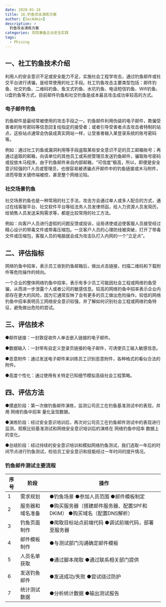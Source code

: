 ```yaml
---
date: 2020-01-16
title: 16.钓鱼攻击演练方案
author: [SecAdmin]
description: >
  钓鱼攻击演练方案
categories: 攻防兼备企业安全实践
tags:
  - Phising
---
```


## 一、社工钓鱼技术介绍 

利用人的安全意识不足或安全能力不足，实施社会工程学攻击，通过钓鱼邮件或社交平台进行诱骗，是经常使用的社工手段。社工钓鱼攻击主要类型包括：邮件钓鱼、社交钓鱼、二维码钓鱼、鱼叉式钓鱼、水坑钓鱼、电话短信钓鱼、Wifi钓鱼、U盘钓鱼等方式，目前邮件钓鱼和社交钓鱼是成本最且攻击成功率较高的方式。

### 电子邮件钓鱼 

钓鱼邮件是最经常被使用的攻击手段之一。钓鱼邮件利用伪装的电子邮件，欺骗受害者的账号密码等信息回复给指定的接受者；或者引导受害者点击攻击者特制的站点，这些站点通常会伪装成真实网站一样，让受害者输入某登录系统的账号密码等。

例如：通过社工钓鱼或漏洞利用等手段盗取某些安全意识不足的员工邮箱账号；再通过盗取的邮箱，向该单位的其他员工或系统管理员发送钓鱼邮件，骗取账号密码或投放木马程序。由于钓鱼邮件来自内部邮箱，“可信度”极高，所以，即便是安全意识较强的IT人员或管理员，也很容易被诱骗点开邮件中的钓鱼链接或木马附件，进而导致关键终端被控，甚至整个网络沦陷。

### 社交场景钓鱼 

社交场景钓鱼也是一种常用的社工手法，攻击方会通过单人或多人配合的方式，通过在线客服平台、社交软件平台等给法务人员发律师函，给人力资源人员发简历，给销售人员发送采购需求等，都是比较常用的社工方法。

例如：向客户人员进行虚假的问题反馈或投诉，设局诱使或迫使客服人员接受经过精心设计的带毒文件或带毒压缩包。一旦客户人员的心理防线被突破，打开了带毒文件或压缩包，客服人员的电脑就会成为攻击队打入内网的一个“立足点”。

## 二、评估指标 

网络钓鱼中招率，表示员工收到钓鱼邮箱后，做出点击链接，扫描二维码和下载附件等危险操作的倾向。

一个企业的整体网络钓鱼中招率，表示有多少员工可能因社会工程或网络钓鱼受骗，从而进一步泄露个人或者公司的敏感信息。较高的网络钓鱼中招率表示企业内部存在更大的风险，因为它通常反映了会有更多的员工做出危险操作。较低的网络钓鱼中招率表明员工网络安全意识较强，并了解如何识别社会工程或网络钓鱼特征，避免做出危险的尝试。

## 三、评估技术 

●邮件链接：一封敦促收件人单击嵌入链接的电子邮件。

●数据输入：一封带有自定义登录页链接的电子邮件，可诱使员工输入敏感信息。

●恶意附件：通过发送电子邮件来训练员工识别恶意附件，各种格式的看似合法的附件。

●高度个性化：通过使用有关特定已知细节模拟高级社会工程策略。

## 四、评估方法 

●摸底阶段：第一次做钓鱼邮件演练，监测公司员工在钓鱼基准测试中的表现，并用 网络钓鱼中招率 量化呈现数据。

●演练阶段：经过安全意识培训后，再次对公司员工在钓鱼邮件测试中的表现进行监测，观察比较基准测试和网络安全意识培训后的演练在 网络钓鱼中招率 数据上的变化。

●总结阶段：经过持续的安全意识培训和模拟网络钓鱼测试，我们选取一年后的时间节点进行钓鱼测试，检验员工安全意识和技能经过一年时间的提升情况。

### 钓鱼邮件测试主要流程 

| 序号 | 阶段             | 操作                                                         |
| ---- | ---------------- | ------------------------------------------------------------ |
| 1    | 需求规划         | ●钓鱼场景 ●参加人员范围 ●邮件模板制定                        |
| 2    | 服务器和域名准备 | ●购买服务器（搭建邮件服务器、配置SPF和DKIM） ●购买域名（配置DNS解析） |
| 3    | 钓鱼页面制作     | ●爬取目标站点前端代码 ●调试前端代码，部署至服务器            |
| 4    | 邮件模板制作     | ●与测试部门沟通确定邮件模板                                  |
| 5    | 人员名单获取     | ●通过脚本爬取 ●通过联系相关部门提供                          |
| 6    | 发送钓鱼邮件     | ●发送成功/失败 ●尝试绕过防护                                 |
| 7    | 统计测试数据     | ●分析统计数据 ●输出测试报告                                  |

